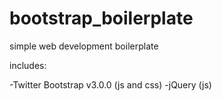 bootstrap_boilerplate
=====================

simple web development boilerplate


includes:

-Twitter Bootstrap v3.0.0 (js and css)
-jQuery (js)
